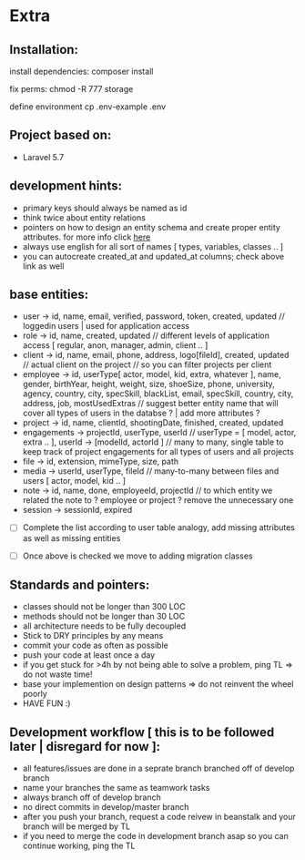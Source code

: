 # Extra

## Installation:

install dependencies:
    composer install

fix perms:
    chmod -R 777 storage

define environment
    cp .env-example .env

## Project based on:

* Laravel 5.7

## development hints:

* primary keys should always be named as id
* think twice about entity relations
* pointers on how to design an entity schema and create proper entity attributes. for more info click [here](https://laravel.com/docs/5.7/migrations)
* always use english for all sort of names [ types, variables, classes .. ]
* you can autocreate created_at and updated_at columns; check above link as well

## base entities:

* user -> id, name, email, verified, password, token, created, updated // loggedin users | used for application access
* role -> id, name, created, updated // different levels of application access [ regular, anon, manager, admin, client .. ]
* client -> id, name, email, phone, address, logo[fileId], created, updated // actual client on the project // so you can filter projects per client
* employee -> id, userType[ actor, model, kid, extra, whatever ], name, gender, birthYear, height, weight, size, shoeSize, phone, university, agency, country, city, specSkill, blackList, email, specSkill, country, city, address, job, mostUsedExtras // suggest better entity name that will cover all types of users in the databse ? | add more attributes ?
* project -> id, name, clientId, shootingDate, finished, created, updated
* engagements -> projectId, userType, userId // userType = [ model, actor, extra .. ], userId -> [modelId, actorId ] // many to many, single table to keep track of project engagements for all types of users and all projects
* file -> id, extension, mimeType, size, path
* media -> userId, userType, fileId // many-to-many between files and users [ actor, model, kid .. ]
* note -> id, name, done, employeeId, projectId // to which entity we related the note to ? employee or project ? remove the unnecessary one
* session -> sessionId, expired


- [ ] Complete the list according to user table analogy, add missing attributes as well as missing entities
- [ ] Once above is checked we move to adding migration classes


## Standards and pointers:

* classes should not be longer than 300 LOC
* methods should not be longer than 30 LOC
* all architecture needs to be fully decoupled
* Stick to DRY principles by any means
* commit your code as often as possible
* push your code at least once a day
* if you get stuck for >4h by not being able to solve a problem, ping TL => do not waste time!
* base your implemention on design patterns => do not reinvent the wheel poorly
* HAVE FUN :)

## Development workflow [ this is to be followed later | disregard for now ]:

* all features/issues are done in a seprate branch branched off of develop branch
* name your branches the same as teamwork tasks
* always branch off of develop branch
* no direct commits in develop/master branch
* after you push your branch, request a code reivew in beanstalk and your branch will be merged by TL
* if you need to merge the code in development branch asap so you can continue working, ping the TL
